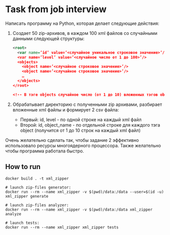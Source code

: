 
# Task from job interview

Написать программу на Python, которая делает следующие действия:

1. Создает 50 zip-архивов, в каждом 100 xml файлов со случайными данными следующей структуры:
   ```xml
   <root>
     <var name=’id’ value=’<случайное уникальное строковое значение>’/>
     <var name=’level’ value=’<случайное число от 1 до 100>’/>
     <objects>
       <object name=’<случайное строковое значение>’/>
       <object name=’<случайное строковое значение>’/>
       …
     </objects>
   </root>
   
   <!-- В тэге objects случайное число (от 1 до 10) вложенных тэгов object. -->
   ```

2. Обрабатывает директорию с полученными zip архивами, разбирает вложенные xml файлы и формирует 2 csv файла:
   * Первый: id, level - по одной строке на каждый xml файл
   * Второй: id, object_name - по отдельной строке для каждого тэга object (получится от 1 до 10 строк на каждый xml файл)

Очень желательно сделать так, чтобы задание 2 эффективно использовало ресурсы многоядерного процессора. 
Также желательно чтобы программа работала быстро.



## How to run
```shell
docker build . -t xml_zipper

# launch zip-files generator:
docker run --rm --name xml_zipper -v $(pwd)/data:/data --user=$(id -u) xml_zipper generate

# launch zip-files analyzer:
docker run --rm --name xml_zipper -v $(pwd)/data:/data xml_zipper analyze

# launch tests:
docker run --rm --name xml_zipper xml_zipper tests
```
